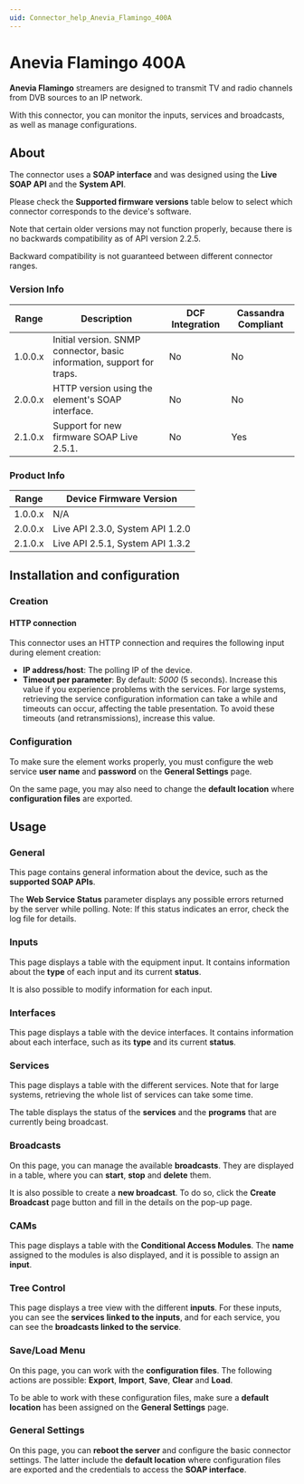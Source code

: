 ```yaml
---
uid: Connector_help_Anevia_Flamingo_400A
---
```


# Anevia Flamingo 400A

**Anevia Flamingo** streamers are designed to transmit TV and radio channels from DVB sources to an IP network.

With this connector, you can monitor the inputs, services and broadcasts, as well as manage configurations.

## About

The connector uses a **SOAP interface** and was designed using the **Live SOAP API** and the **System API**.

Please check the **Supported firmware versions** table below to select which connector corresponds to the device's software.

Note that certain older versions may not function properly, because there is no backwards compatibility as of API version 2.2.5.

Backward compatibility is not guaranteed between different connector ranges.

### Version Info

| **Range** | **Description**                                                     | **DCF Integration** | **Cassandra Compliant** |
|------------------|---------------------------------------------------------------------|---------------------|-------------------------|
| 1.0.0.x          | Initial version. SNMP connector, basic information, support for traps. | No                  | No                      |
| 2.0.0.x          | HTTP version using the element's SOAP interface.                    | No                  | No                      |
| 2.1.0.x          | Support for new firmware SOAP Live 2.5.1.                           | No                  | Yes                     |

### Product Info

| **Range** | **Device Firmware Version**      |
|------------------|----------------------------------|
| 1.0.0.x          | N/A                              |
| 2.0.0.x          | Live API 2.3.0, System API 1.2.0 |
| 2.1.0.x          | Live API 2.5.1, System API 1.3.2 |

## Installation and configuration

### Creation

#### HTTP connection

This connector uses an HTTP connection and requires the following input during element creation:

- **IP address/host**: The polling IP of the device.
- **Timeout per parameter**: By default: *5000* (5 seconds). Increase this value if you experience problems with the services. For large systems, retrieving the service configuration information can take a while and timeouts can occur, affecting the table presentation. To avoid these timeouts (and retransmissions), increase this value.

### Configuration

To make sure the element works properly, you must configure the web service **user name** and **password** on the **General Settings** page.

On the same page, you may also need to change the **default location** where **configuration files** are exported.

## Usage

### General

This page contains general information about the device, such as the **supported SOAP APIs**.

The **Web Service Status** parameter displays any possible errors returned by the server while polling.
Note: If this status indicates an error, check the log file for details.

### Inputs

This page displays a table with the equipment input. It contains information about the **type** of each input and its current **status**.

It is also possible to modify information for each input.

### Interfaces

This page displays a table with the device interfaces. It contains information about each interface, such as its **type** and its current **status**.

### Services

This page displays a table with the different services. Note that for large systems, retrieving the whole list of services can take some time.

The table displays the status of the **services** and the **programs** that are currently being broadcast.

### Broadcasts

On this page, you can manage the available **broadcasts**. They are displayed in a table, where you can **start**, **stop** and **delete** them.

It is also possible to create a **new broadcast**. To do so, click the **Create Broadcast** page button and fill in the details on the pop-up page.

### CAMs

This page displays a table with the **Conditional Access Modules**. The **name** assigned to the modules is also displayed, and it is possible to assign an **input**.

### Tree Control

This page displays a tree view with the different **inputs**. For these inputs, you can see the **services** **linked to the inputs**, and for each service, you can see the **broadcasts linked to the service**.

### Save/Load Menu

On this page, you can work with the **configuration files**. The following actions are possible: **Export**, **Import**, **Save**, **Clear** and **Load**.

To be able to work with these configuration files, make sure a **default location** has been assigned on the **General Settings** page.

### General Settings

On this page, you can **reboot the server** and configure the basic connector settings. The latter include the **default location** where configuration files are exported and the credentials to access the **SOAP interface**.
